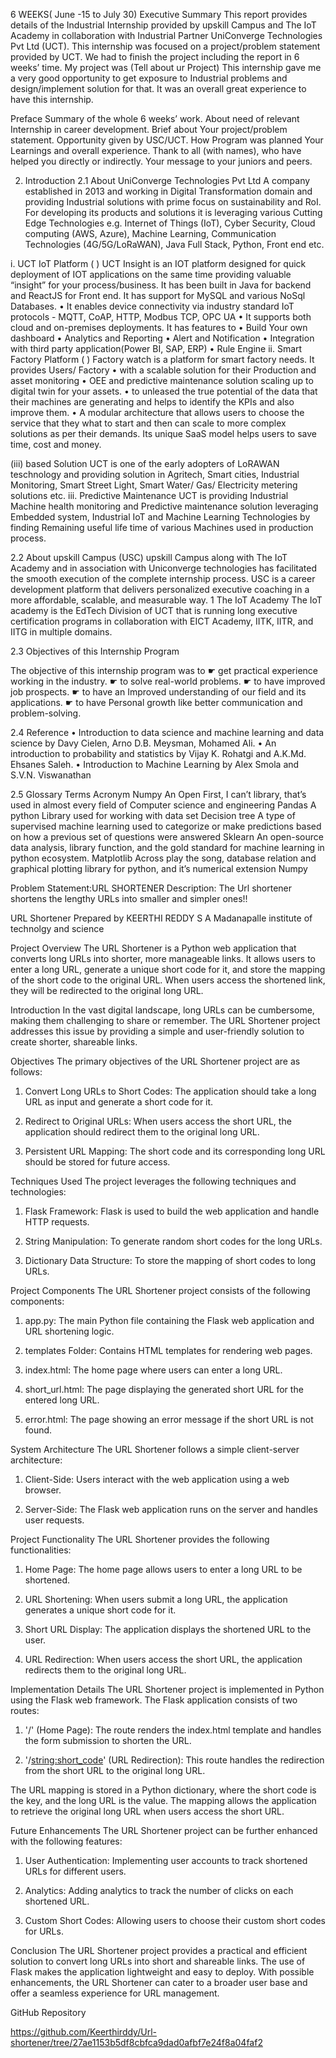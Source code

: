 6 WEEKS( June -15 to July 30) Executive Summary This report provides details of the Industrial Internship provided by upskill Campus and The IoT Academy in collaboration with Industrial Partner UniConverge Technologies Pvt Ltd (UCT). This internship was focused on a project/problem statement provided by UCT. We had to finish the project including the report in 6 weeks’ time. My project was (Tell about ur Project) This internship gave me a very good opportunity to get exposure to Industrial problems and design/implement solution for that. It was an overall great experience to have this internship.

Preface Summary of the whole 6 weeks’ work. About need of relevant Internship in career development. Brief about Your project/problem statement. Opportunity given by USC/UCT. How Program was planned
Your Learnings and overall experience. Thank to all (with names), who have helped you directly or indirectly. Your message to your juniors and peers. 

2. Introduction 2.1 About UniConverge Technologies Pvt Ltd A company established in 2013 and working in Digital Transformation domain and providing Industrial solutions with prime focus on sustainability and RoI. For developing its products and solutions it is leveraging various Cutting Edge Technologies e.g. Internet of Things (IoT), Cyber Security, Cloud computing (AWS, Azure), Machine Learning, Communication Technologies (4G/5G/LoRaWAN), Java Full Stack, Python, Front end etc.

i. UCT IoT Platform ( ) UCT Insight is an IOT platform designed for quick deployment of IOT applications on the same time providing valuable “insight” for your process/business. It has been built in Java for backend and ReactJS for Front end. It has support for MySQL and various NoSql Databases. • It enables device connectivity via industry standard IoT protocols - MQTT, CoAP, HTTP, Modbus TCP, OPC UA • It supports both cloud and on-premises deployments. It has features to • Build Your own dashboard • Analytics and Reporting • Alert and Notification • Integration with third party application(Power BI, SAP, ERP) • Rule Engine ii. Smart Factory Platform ( ) Factory watch is a platform for smart factory needs. It provides Users/ Factory • with a scalable solution for their Production and asset monitoring • OEE and predictive maintenance solution scaling up to digital twin for your assets. • to unleased the true potential of the data that their machines are generating and helps to identify the KPIs and also improve them. • A modular architecture that allows users to choose the service that they what to start and then can scale to more complex solutions as per their demands. Its unique SaaS model helps users to save time, cost and money.

(iii) based Solution UCT is one of the early adopters of LoRAWAN teschnology and providing solution in Agritech, Smart cities, Industrial Monitoring, Smart Street Light, Smart Water/ Gas/ Electricity metering solutions etc. iii. Predictive Maintenance UCT is providing Industrial Machine health monitoring and Predictive maintenance solution leveraging Embedded system, Industrial IoT and Machine Learning Technologies by finding Remaining useful life time of various Machines used in production process.

2.2 About upskill Campus (USC) upskill Campus along with The IoT Academy and in association with Uniconverge technologies has facilitated the smooth execution of the complete internship process. USC is a career development platform that delivers personalized executive coaching in a more affordable, scalable, and measurable way. 1 The IoT Academy The IoT academy is the EdTech Division of UCT that is running long executive certification programs in collaboration with EICT Academy, IITK, IITR, and IITG in multiple domains.

2.3 Objectives of this Internship Program

The objective of this internship program was to ☛ get practical experience working in the industry. ☛ to solve real-world problems. ☛ to have improved job prospects. ☛ to have an Improved understanding of our field and its applications. ☛ to have Personal growth like better communication and problem-solving.

2.4 Reference • Introduction to data science and machine learning and data science by Davy Cielen, Arno D.B. Meysman, Mohamed Ali. • An introduction to probability and statistics by Vijay K. Rohatgi and A.K.Md. Ehsanes Saleh. • Introduction to Machine Learning by Alex Smola and S.V.N. Viswanathan

2.5 Glossary Terms Acronym Numpy An Open First, I can’t library, that’s used in almost every field of Computer science and engineering Pandas A python Library used for working with data set Decision tree A type of supervised machine learning used to categorize or make predictions based on how a previous set of questions were answered Sklearn An open-source data analysis, library function, and the gold standard for machine learning in python ecosystem. Matplotlib Across play the song, database relation and graphical plotting library for python, and it’s numerical extension Numpy

Problem Statement:URL SHORTENER
Description: The Url shortener shortens the lengthy URLs into smaller and simpler ones!!

URL Shortener
Prepared by KEERTHI REDDY S A
Madanapalle institute of technolgy and science


Project Overview
The URL Shortener is a Python web application that converts long URLs into shorter, more manageable links. It allows users to enter a long URL, generate a unique short code for it, and store the mapping of the short code to the original URL. When users access the shortened link, they will be redirected to the original long URL.

Introduction
In the vast digital landscape, long URLs can be cumbersome, making them challenging to share or remember. The URL Shortener project addresses this issue by providing a simple and user-friendly solution to create shorter, shareable links.

Objectives
The primary objectives of the URL Shortener project are as follows:

1. Convert Long URLs to Short Codes: The application should take a long URL as input and generate a short code for it.

2. Redirect to Original URLs: When users access the short URL, the application should redirect them to the original long URL.

3. Persistent URL Mapping: The short code and its corresponding long URL should be stored for future access.

Techniques Used
The project leverages the following techniques and technologies:

1. Flask Framework: Flask is used to build the web application and handle HTTP requests.

2. String Manipulation: To generate random short codes for the long URLs.

3. Dictionary Data Structure: To store the mapping of short codes to long URLs.

Project Components
The URL Shortener project consists of the following components:

1. app.py: The main Python file containing the Flask web application and URL shortening logic.

2. templates Folder: Contains HTML templates for rendering web pages.

3. index.html: The home page where users can enter a long URL.

4. short_url.html: The page displaying the generated short URL for the entered long URL.

5. error.html: The page showing an error message if the short URL is not found.

System Architecture
The URL Shortener follows a simple client-server architecture:

1. Client-Side: Users interact with the web application using a web browser.

2. Server-Side: The Flask web application runs on the server and handles user requests.

Project Functionality
The URL Shortener provides the following functionalities:

1. Home Page: The home page allows users to enter a long URL to be shortened.

2. URL Shortening: When users submit a long URL, the application generates a unique short code for it.

3. Short URL Display: The application displays the shortened URL to the user.

4. URL Redirection: When users access the short URL, the application redirects them to the original long URL.

Implementation Details
The URL Shortener project is implemented in Python using the Flask web framework. The Flask application consists of two routes:

1. '/' (Home Page): The route renders the index.html template and handles the form submission to shorten the URL.

2. '/<string:short_code>' (URL Redirection): This route handles the redirection from the short URL to the original long URL.

The URL mapping is stored in a Python dictionary, where the short code is the key, and the long URL is the value. The mapping allows the application to retrieve the original long URL when users access the short URL.

Future Enhancements
The URL Shortener project can be further enhanced with the following features:

1. User Authentication: Implementing user accounts to track shortened URLs for different users.

2. Analytics: Adding analytics to track the number of clicks on each shortened URL.

3. Custom Short Codes: Allowing users to choose their custom short codes for URLs.

Conclusion
The URL Shortener project provides a practical and efficient solution to convert long URLs into short and shareable links. The use of Flask makes the application lightweight and easy to deploy. With possible enhancements, the URL Shortener can cater to a broader user base and offer a seamless experience for URL management.

GitHub Repository

https://github.com/Keerthirddy/Url-shortener/tree/27ae1153b5df8cbfca9dad0afbf7e24f8a04faf2
